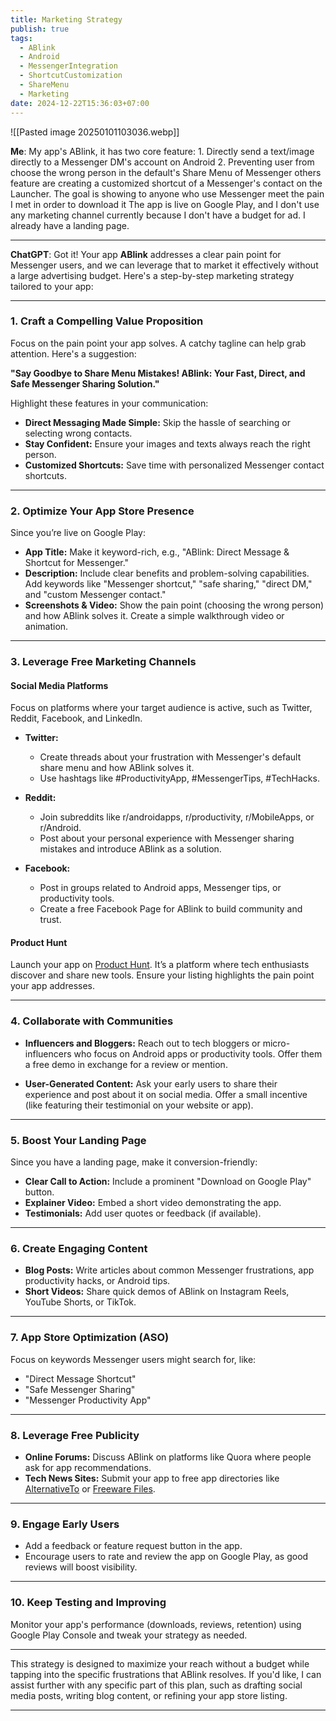 ```yaml
---
title: Marketing Strategy
publish: true
tags:
  - ABlink
  - Android
  - MessengerIntegration
  - ShortcutCustomization
  - ShareMenu
  - Marketing
date: 2024-12-22T15:36:03+07:00
---
```

![[Pasted image 20250101103036.webp]]

**Me**: 
My app's ABlink, it has two core feature: 1. Directly send a text/image directly to a Messenger DM's account on Android 2. Preventing user from choose the wrong person in the default's Share Menu of Messenger others feature are creating a customized shortcut of a Messenger's contact on the Launcher. The goal is showing to anyone who use Messenger meet the pain I met in order to download it The app is live on Google Play, and I don't use any marketing channel currently because I don't have a budget for ad. I already have a landing page.

---
**ChatGPT**:
Got it! Your app **ABlink** addresses a clear pain point for Messenger users, and we can leverage that to market it effectively without a large advertising budget. Here's a step-by-step marketing strategy tailored to your app:

---

### **1. Craft a Compelling Value Proposition**

Focus on the pain point your app solves. A catchy tagline can help grab attention. Here's a suggestion:

**"Say Goodbye to Share Menu Mistakes! ABlink: Your Fast, Direct, and Safe Messenger Sharing Solution."**

Highlight these features in your communication:

- **Direct Messaging Made Simple:** Skip the hassle of searching or selecting wrong contacts.
- **Stay Confident:** Ensure your images and texts always reach the right person.
- **Customized Shortcuts:** Save time with personalized Messenger contact shortcuts.

---

### **2. Optimize Your App Store Presence**

Since you’re live on Google Play:

- **App Title:** Make it keyword-rich, e.g., "ABlink: Direct Message & Shortcut for Messenger."
- **Description:** Include clear benefits and problem-solving capabilities. Add keywords like "Messenger shortcut," "safe sharing," "direct DM," and "custom Messenger contact."
- **Screenshots & Video:** Show the pain point (choosing the wrong person) and how ABlink solves it. Create a simple walkthrough video or animation.

---

### **3. Leverage Free Marketing Channels**

#### **Social Media Platforms**

Focus on platforms where your target audience is active, such as Twitter, Reddit, Facebook, and LinkedIn.

- **Twitter:**
    
    - Create threads about your frustration with Messenger's default share menu and how ABlink solves it.
    - Use hashtags like #ProductivityApp, #MessengerTips, #TechHacks.
- **Reddit:**
    
    - Join subreddits like r/androidapps, r/productivity, r/MobileApps, or r/Android.
    - Post about your personal experience with Messenger sharing mistakes and introduce ABlink as a solution.
- **Facebook:**
    
    - Post in groups related to Android apps, Messenger tips, or productivity tools.
    - Create a free Facebook Page for ABlink to build community and trust.

#### **Product Hunt**

Launch your app on [Product Hunt](https://www.producthunt.com/). It’s a platform where tech enthusiasts discover and share new tools. Ensure your listing highlights the pain point your app addresses.

---

### **4. Collaborate with Communities**

- **Influencers and Bloggers:** Reach out to tech bloggers or micro-influencers who focus on Android apps or productivity tools. Offer them a free demo in exchange for a review or mention.
    
- **User-Generated Content:** Ask your early users to share their experience and post about it on social media. Offer a small incentive (like featuring their testimonial on your website or app).
    

---

### **5. Boost Your Landing Page**

Since you have a landing page, make it conversion-friendly:

- **Clear Call to Action:** Include a prominent "Download on Google Play" button.
- **Explainer Video:** Embed a short video demonstrating the app.
- **Testimonials:** Add user quotes or feedback (if available).

---

### **6. Create Engaging Content**

- **Blog Posts:** Write articles about common Messenger frustrations, app productivity hacks, or Android tips.
- **Short Videos:** Share quick demos of ABlink on Instagram Reels, YouTube Shorts, or TikTok.

---

### **7. App Store Optimization (ASO)**

Focus on keywords Messenger users might search for, like:

- "Direct Message Shortcut"
- "Safe Messenger Sharing"
- "Messenger Productivity App"

---

### **8. Leverage Free Publicity**

- **Online Forums:** Discuss ABlink on platforms like Quora where people ask for app recommendations.
- **Tech News Sites:** Submit your app to free app directories like [AlternativeTo](https://alternativeto.net/) or [Freeware Files](https://www.freewarefiles.com/).

---

### **9. Engage Early Users**

- Add a feedback or feature request button in the app.
- Encourage users to rate and review the app on Google Play, as good reviews will boost visibility.

---

### **10. Keep Testing and Improving**

Monitor your app's performance (downloads, reviews, retention) using Google Play Console and tweak your strategy as needed.

---

This strategy is designed to maximize your reach without a budget while tapping into the specific frustrations that ABlink resolves. If you'd like, I can assist further with any specific part of this plan, such as drafting social media posts, writing blog content, or refining your app store listing.

---
